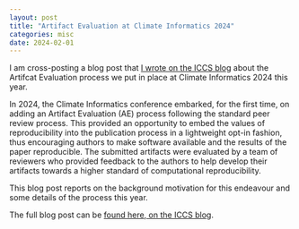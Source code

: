 ```yaml
---
layout: post
title: "Artifact Evaluation at Climate Informatics 2024"
categories: misc
date: 2024-02-01
---
```


I am cross-posting a blog post that [I wrote on the ICCS blog](https://iccs.cam.ac.uk/news/artifact-evaluation-years-climate-informatics-2024) about the Artifcat Evaluation process we put in place at Climate Informatics 2024 this year.

<quote>
  In 2024, the Climate Informatics conference embarked, for the first time, on adding an Artifact Evaluation (AE) process following the standard peer review process. This provided an opportunity to embed the values of reproducibility into the publication process in a lightweight opt-in fashion, thus encouraging authors to make software available and the results of the paper reproducible.  The submitted artifacts were evaluated by a team of reviewers who provided feedback to the authors to help develop their artifacts towards a higher standard of computational reproducibility.

This blog post reports on the background motivation for this endeavour and some details of the process this year.
</quote>

The full blog post can be [found here, on the ICCS blog](https://iccs.cam.ac.uk/news/artifact-evaluation-years-climate-informatics-2024).
